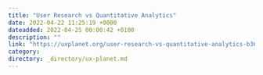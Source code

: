 ```yaml
---
title: "User Research vs Quantitative Analytics"
date: 2022-04-22 11:25:19 +0000
dateadded: 2022-04-25 00:00:42 +0100
description: ""
link: "https://uxplanet.org/user-research-vs-quantitative-analytics-b364d9f7f88b?source=rss----819cc2aaeee0---4"
category:
directory: _directory/ux-planet.md
---
```

